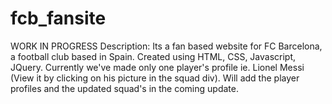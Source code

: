 # fcb_fansite
WORK IN PROGRESS
Description:
Its a fan based website for FC Barcelona, a football club based in Spain. Created using HTML, CSS, Javascript, JQuery.
Currently we've made only one player's profile ie. Lionel Messi (View it by clicking on his picture in the squad div).
Will add the player profiles and the updated squad's in the coming update. 
